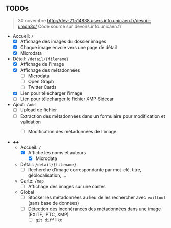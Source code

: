 ## TODOs
> 30 novembre
> http://dev-21514838.users.info.unicaen.fr/devoir-umdn3c/
> Code source sur devoirs.info.unicaen.fr

- Accueil: `/`
  - [x] Affichage des images du dossier images
  - [x] Chaque image envoie vers une page de détail
  - [x] Microdata
- Détail: `/detail/{filename}`
  - [x] Affichage de l'image
  - [x] Affichage des métadonnées
    - [ ] Microdata
    - [ ] Open Graph
    - [ ] Twitter Cards
  - [x] Lien pour télécharger l'image
  - [ ] Lien pour télécharger le fichier XMP Sidecar
- Ajout: `/add`
  - [ ] Upload de fichier
  - [ ] Extraction des métadonnées dans un formulaire pour modification et validation
    - [ ] Modification des métadonnées de l'image


- ***++***
  - Accueil: `/`
    - [x] Affiche les noms et auteurs
      - [x] Microdata
  - Détail: `/detail/{filename}`
    - [ ] Recherche d'image correspondante par mot-clé, titre, géolocalisation, ...
  - Carte: `/map`
    - [ ] Affichage des images sur une cartes
  - Global
    - [ ] Stocker les métadonnées au lieu de les rechercher avec `exiftool` (sans base de données)
    - [ ] Détection des incohérances des métadonnées dans une image (EXITF, IPTC, XMP)
      - [ ] `git diff` like
